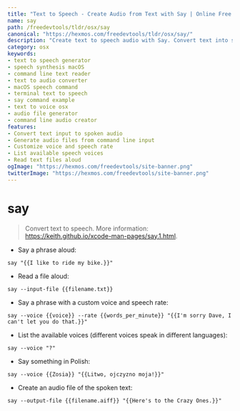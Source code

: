 ```yaml
---
title: "Text to Speech - Create Audio from Text with Say | Online Free DevTools by Hexmos"
name: say
path: /freedevtools/tldr/osx/say
canonical: "https://hexmos.com/freedevtools/tldr/osx/say/"
description: "Create text to speech audio with Say. Convert text into spoken audio files on macOS using the command line. Free online tool, no registration required."
category: osx
keywords:
- text to speech generator
- speech synthesis macOS
- command line text reader
- text to audio converter
- macOS speech command
- terminal text to speech
- say command example
- text to voice osx
- audio file generator
- command line audio creator
features:
- Convert text input to spoken audio
- Generate audio files from command line input
- Customize voice and speech rate
- List available speech voices
- Read text files aloud
ogImage: "https://hexmos.com/freedevtools/site-banner.png"
twitterImage: "https://hexmos.com/freedevtools/site-banner.png"
---
```


# say

> Convert text to speech.
> More information: <https://keith.github.io/xcode-man-pages/say.1.html>.

- Say a phrase aloud:

`say "{{I like to ride my bike.}}"`

- Read a file aloud:

`say --input-file {{filename.txt}}`

- Say a phrase with a custom voice and speech rate:

`say --voice {{voice}} --rate {{words_per_minute}} "{{I'm sorry Dave, I can't let you do that.}}"`

- List the available voices (different voices speak in different languages):

`say --voice "?"`

- Say something in Polish:

`say --voice {{Zosia}} "{{Litwo, ojczyzno moja!}}"`

- Create an audio file of the spoken text:

`say --output-file {{filename.aiff}} "{{Here's to the Crazy Ones.}}"`
